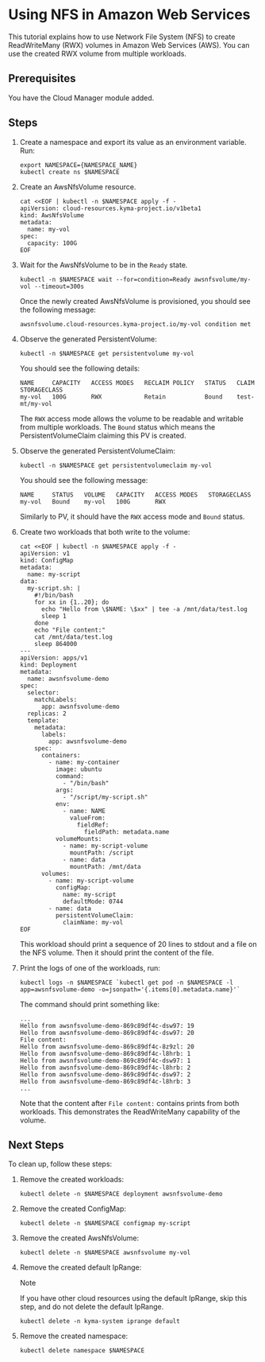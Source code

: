 # Using NFS in Amazon Web Services

This tutorial explains how to use Network File System (NFS) to create ReadWriteMany (RWX) volumes in Amazon Web Services (AWS). You can use the created RWX volume from multiple workloads.

## Prerequisites

You have the Cloud Manager module added.

## Steps <!-- {docsify-ignore} -->

1. Create a namespace and export its value as an environment variable. Run:

   ```shell
   export NAMESPACE={NAMESPACE_NAME}
   kubectl create ns $NAMESPACE
   ```
  
2. Create an AwsNfsVolume resource.

   ```shell
   cat <<EOF | kubectl -n $NAMESPACE apply -f -
   apiVersion: cloud-resources.kyma-project.io/v1beta1
   kind: AwsNfsVolume
   metadata:
     name: my-vol
   spec:
     capacity: 100G
   EOF
   ```
  
3. Wait for the AwsNfsVolume to be in the `Ready` state.

   ```shell
   kubectl -n $NAMESPACE wait --for=condition=Ready awsnfsvolume/my-vol --timeout=300s
   ```

   Once the newly created AwsNfsVolume is provisioned, you should see the following message:

   ```console
   awsnfsvolume.cloud-resources.kyma-project.io/my-vol condition met
   ```

4. Observe the generated PersistentVolume:

   ```shell
   kubectl -n $NAMESPACE get persistentvolume my-vol
   ```

   You should see the following details:

   ```console
   NAME     CAPACITY   ACCESS MODES   RECLAIM POLICY   STATUS   CLAIM            STORAGECLASS
   my-vol   100G       RWX            Retain           Bound    test-mt/my-vol               
   ```

   The `RWX` access mode allows the volume to be readable and writable from multiple workloads. The `Bound` status which means the PersistentVolumeClaim claiming this PV is created.

5. Observe the generated PersistentVolumeClaim:

   ```shell
   kubectl -n $NAMESPACE get persistentvolumeclaim my-vol
   ```

   You should see the following message:

   ```console
   NAME     STATUS   VOLUME   CAPACITY   ACCESS MODES   STORAGECLASS 
   my-vol   Bound    my-vol   100G       RWX                         
   ```

   Similarly to PV, it should have the `RWX` access mode and `Bound` status.

6. Create two workloads that both write to the volume:

   ```shell
   cat <<EOF | kubectl -n $NAMESPACE apply -f -
   apiVersion: v1
   kind: ConfigMap
   metadata:
     name: my-script
   data:
     my-script.sh: |
       #!/bin/bash
       for xx in {1..20}; do 
         echo "Hello from \$NAME: \$xx" | tee -a /mnt/data/test.log
         sleep 1
       done
       echo "File content:"
       cat /mnt/data/test.log
       sleep 864000
   ---
   apiVersion: apps/v1
   kind: Deployment
   metadata:
     name: awsnfsvolume-demo
   spec:
     selector:
       matchLabels:
         app: awsnfsvolume-demo
     replicas: 2
     template:
       metadata:
         labels:
           app: awsnfsvolume-demo
       spec:
         containers:
           - name: my-container
             image: ubuntu  
             command: 
               - "/bin/bash"
             args:
               - "/script/my-script.sh"
             env:
               - name: NAME
                 valueFrom:
                   fieldRef:
                     fieldPath: metadata.name
             volumeMounts:
               - name: my-script-volume
                 mountPath: /script
               - name: data
                 mountPath: /mnt/data
         volumes:
           - name: my-script-volume
             configMap:
               name: my-script
               defaultMode: 0744 
           - name: data
             persistentVolumeClaim:
               claimName: my-vol 
   EOF
   ```

   This workload should print a sequence of 20 lines to stdout and a file on the NFS volume.
   Then it should print the content of the file.

7. Print the logs of one of the workloads, run:

   ```shell
   kubectl logs -n $NAMESPACE `kubectl get pod -n $NAMESPACE -l app=awsnfsvolume-demo -o=jsonpath='{.items[0].metadata.name}'`
   ```

   The command should print something like:

   ```console
   ...
   Hello from awsnfsvolume-demo-869c89df4c-dsw97: 19
   Hello from awsnfsvolume-demo-869c89df4c-dsw97: 20
   File content:
   Hello from awsnfsvolume-demo-869c89df4c-8z9zl: 20
   Hello from awsnfsvolume-demo-869c89df4c-l8hrb: 1
   Hello from awsnfsvolume-demo-869c89df4c-dsw97: 1
   Hello from awsnfsvolume-demo-869c89df4c-l8hrb: 2
   Hello from awsnfsvolume-demo-869c89df4c-dsw97: 2
   Hello from awsnfsvolume-demo-869c89df4c-l8hrb: 3
   ...
   ```

   Note that the content after `File content:` contains prints from both workloads. This demonstrates the ReadWriteMany capability of the volume.

## Next Steps

To clean up, follow these steps:

1. Remove the created workloads:

   ```shell
   kubectl delete -n $NAMESPACE deployment awsnfsvolume-demo
   ```

2. Remove the created ConfigMap:

   ```shell
   kubectl delete -n $NAMESPACE configmap my-script
   ```

3. Remove the created AwsNfsVolume:

   ```shell
   kubectl delete -n $NAMESPACE awsnfsvolume my-vol
   ```

4. Remove the created default IpRange:

   > [!NOTE]
   > If you have other cloud resources using the default IpRange,
   > skip this step, and do not delete the default IpRange.

   ```shell
   kubectl delete -n kyma-system iprange default
   ```

5. Remove the created namespace:

   ```shell
   kubectl delete namespace $NAMESPACE
   ```
